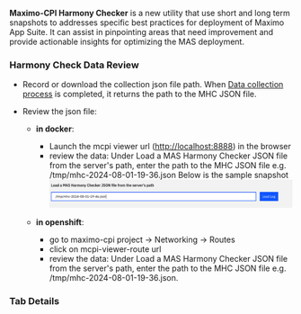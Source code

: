 **Maximo-CPI Harmony Checker** is a new utility that use short and long term snapshots to addresses specific best practices for deployment of Maximo App Suite. It can assist in pinpointing areas that need improvement and provide actionable insights for optimizing the MAS deployment. 

### Harmony Check Data Review

- Record or download the collection json file path. When [Data collection process](./data-collection.md) is completed, it returns the path to the MHC JSON file. 
  
- Review the json file:
    - **in docker**:
        - Launch the mcpi viewer url ([http://localhost:8888](http://localhost:8888)) in the browser
        - review the data: Under Load a MAS Harmony Checker JSON file from the server's path, enter the path to the MHC JSON file e.g. /tmp/mhc-2024-08-01-19-36.json Below is the sample snapshot 
    ![alt text](data-review.png)

    - **in openshift**:
        - go to maximo-cpi project -> Networking -> Routes
        - click on mcpi-viewer-route url
        - review the data: Under Load a MAS Harmony Checker JSON file from the server's path, enter the path to the MHC JSON file e.g. /tmp/mhc-2024-08-01-19-36.json.

### Tab Details
